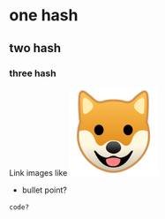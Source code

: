 # one hash
## two hash
### three hash
Link images like ![this](images/test.jpg)
- bullet point?
```
code?
```
